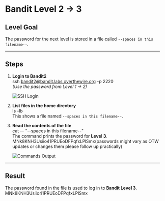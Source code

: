 # Bandit Level 2 → 3

## Level Goal
The password for the next level is stored in a file called `--spaces in this filename--`.

---

## Steps

1. **Login to Bandit2**  
   ssh bandit2@bandit.labs.overthewire.org -p 2220  
   *(Use the password from Level 1 → 2)*  

   ![SSH Login](screenshots/sshlogin.png)

2. **List files in the home directory**  
   ls -lb  
   This shows a file named `--spaces in this filename--`.

3. **Read the contents of the file**  
   cat -- "--spaces in this filename--"  
   The command prints the password for **Level 3**.  
MNk8KNH3Usiio41PRUEoDFPqfxLPlSmx(passwords might vary as OTW updates or changes them please follow up practically)

   ![Commands Output](screenshots/command.png)

---

## Result
The password found in the file is used to log in to **Bandit Level 3**.
MNk8KNH3Usiio41PRUEoDFPqfxLPlSmx
